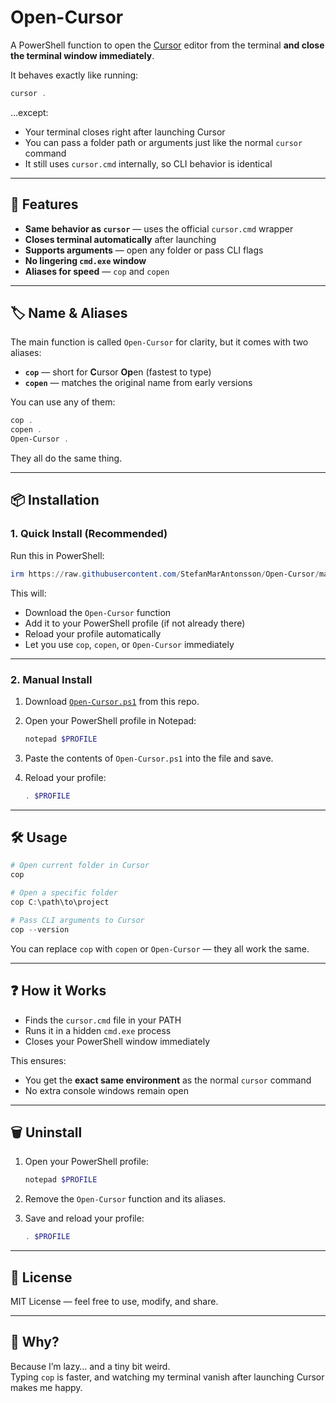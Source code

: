 # Open-Cursor

A PowerShell function to open the [Cursor](https://cursor.com) editor from the terminal **and close the terminal window immediately**.

It behaves exactly like running:

```powershell
cursor .
```

…except:
- Your terminal closes right after launching Cursor
- You can pass a folder path or arguments just like the normal `cursor` command
- It still uses `cursor.cmd` internally, so CLI behavior is identical

---

## 🚀 Features
- **Same behavior as `cursor`** — uses the official `cursor.cmd` wrapper
- **Closes terminal automatically** after launching
- **Supports arguments** — open any folder or pass CLI flags
- **No lingering `cmd.exe` window**
- **Aliases for speed** — `cop` and `copen`

---

## 🏷 Name & Aliases

The main function is called `Open-Cursor` for clarity, but it comes with two aliases:

- **`cop`** — short for **C**ursor **Op**en (fastest to type)
- **`copen`** — matches the original name from early versions

You can use any of them:

```powershell
cop .
copen .
Open-Cursor .
```

They all do the same thing.

---

## 📦 Installation

### 1. Quick Install (Recommended)
Run this in PowerShell:

```powershell
irm https://raw.githubusercontent.com/StefanMarAntonsson/Open-Cursor/main/install.ps1 | iex
```

This will:
- Download the `Open-Cursor` function
- Add it to your PowerShell profile (if not already there)
- Reload your profile automatically
- Let you use `cop`, `copen`, or `Open-Cursor` immediately

---

### 2. Manual Install
1. Download [`Open-Cursor.ps1`](./Open-Cursor.ps1) from this repo.
2. Open your PowerShell profile in Notepad:

   ```powershell
   notepad $PROFILE
   ```

3. Paste the contents of `Open-Cursor.ps1` into the file and save.
4. Reload your profile:

   ```powershell
   . $PROFILE
   ```

---

## 🛠 Usage

```powershell
# Open current folder in Cursor
cop

# Open a specific folder
cop C:\path\to\project

# Pass CLI arguments to Cursor
cop --version
```

You can replace `cop` with `copen` or `Open-Cursor` — they all work the same.

---

## ❓ How it Works
- Finds the `cursor.cmd` file in your PATH
- Runs it in a hidden `cmd.exe` process
- Closes your PowerShell window immediately

This ensures:
- You get the **exact same environment** as the normal `cursor` command
- No extra console windows remain open

---

## 🗑 Uninstall
1. Open your PowerShell profile:

   ```powershell
   notepad $PROFILE
   ```

2. Remove the `Open-Cursor` function and its aliases.
3. Save and reload your profile:

   ```powershell
   . $PROFILE
   ```

---

## 📄 License
MIT License — feel free to use, modify, and share.

---

## 🤷 Why?
Because I’m lazy… and a tiny bit weird.  
Typing `cop` is faster, and watching my terminal vanish after launching Cursor makes me happy.